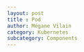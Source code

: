 ```yaml
---
layout: post
title : Pod
author: Mégane Vilain
category: Kubernetes
subcategory: Components
---
```

